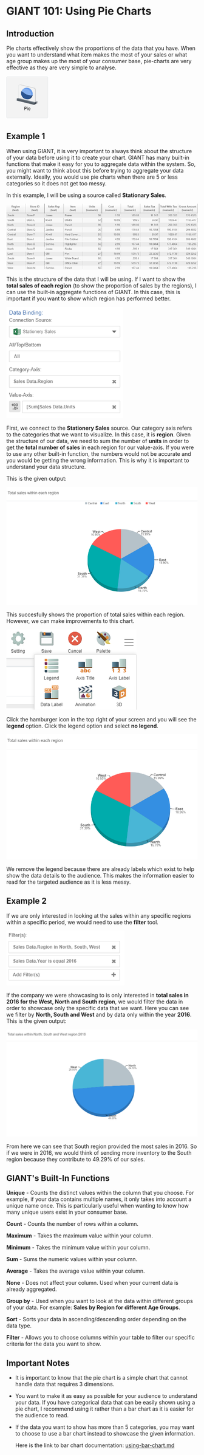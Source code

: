 # GIANT 101: Using Pie Charts

## Introduction
Pie charts effectively show the proportions of the data that you have. When you want to understand what item makes the most of your sales or what age group makes up the most of your consumer base, pie-charts are very effective as they are very simple to analyse.

![pieicon](images/giant-101-piechart/pie.PNG)

## Example 1 

When using GIANT, it is very important to always think about the structure of your data before using it to create your chart. GIANT has many built-in functions that make it easy for you to aggregate data within the system. So, you might want to think about this before trying to aggregate your data externally. Ideally, you would use pie charts when there are 5 or less categories so it does not get too messy.

In this example, I will be using a source called **Stationary Sales**. 

![data](images/giant-101-piechart/data-structure.PNG)

This is the structure of the data that I will be using. If I want to show the **total sales of each region** (to show the proportion of sales by the regions), I can use the built-in aggregate functions of GIANT. In this case, this is important if you want to show which region has performed better.

![data-binding](images/giant-101-piechart/data-bind.PNG)

First, we connect to the **Stationery Sales** source. Our category axis refers to the categories that we want to visualize. In this case, it is **region**. Given the structure of our data, we need to sum the number of **units** in order to get the **total number of sales** in each region for our value-axis. If you were to use any other built-in function, the numbers would not be accurate and you would be getting the wrong information. This is why it is important to understand your data structure. 

This is the given output:

![pie-chart](images/giant-101-piechart/pie-chart.PNG)

This succesfully shows the proportion of total sales within each region. However, we can make improvements to this chart.

![example2](images/giant-101-linechart/legend.PNG)

Click the hamburger icon in the top right of your screen and you will see the **legend** option. Click the legend option and select **no legend**. 

![pie-chart2](images/giant-101-piechart/pie-chart-improved.PNG)

We remove the legend because there are already labels which exist to help show the data details to the audience. This makes the information easier to read for the targeted audience as it is less messy.

## Example 2

If we are only interested in looking at the sales within any specific regions within a specific period, we would need to use the **filter** tool.

![pie-chart2](images/giant-101-piechart/pie-chart-filter.PNG)

If the company we were showcasing to is only interested in **total sales in 2016 for the West, North and South region**, we would filter the data in order to showcase only the specific data that we want. Here you can see we filter by **North, South and West** and by data only within the year **2016**. This is the given output:

![pie-chart2](images/giant-101-piechart/pie-chart-filter-d.PNG)

From here we can see that South region provided the most sales in 2016. So if we were in 2016, we would think of sending more inventory to the South region because they contribute to 49.29% of our sales.

## GIANT's Built-In Functions

**Unique** - Counts the distinct values within the column that you choose. For example, if your data contains multiple names, it only takes into account a unique name once. This is particularly useful when wanting to know how many unique users exist in your consumer base.

**Count** - Counts the number of rows within a column.

**Maximum** - Takes the maximum value within your column.

**Minimum** - Takes the minimum value within your column.

**Sum** - Sums the numeric values within your column.

**Average** - Takes the average value within your column.

**None** - Does not affect your column. Used when your current data is already aggregated.

**Group by** - Used when you want to look at the data within different groups of your data. For example: **Sales by Region for different Age Groups**.

**Sort** - Sorts your data in ascending/descending order depending on the data type.

**Filter** - Allows you to choose columns within your table to filter our specific criteria for the data you want to show.

## Important Notes

- It is important to know that the pie chart is a simple chart that cannot handle data that requires 3 dimensions. 

- You want to make it as easy as possible for your audience to understand your data. If you have categorical data that can be easily shown using a pie chart, I recommend using it rather than a bar chart as it is easier for the audience to read.

- If the data you want to show has more than 5 categories, you may want to choose to use a bar chart instead to showcase the given information.

    Here is the link to  bar chart documentation:
    [using-bar-chart.md](using-bar-chart.md)
